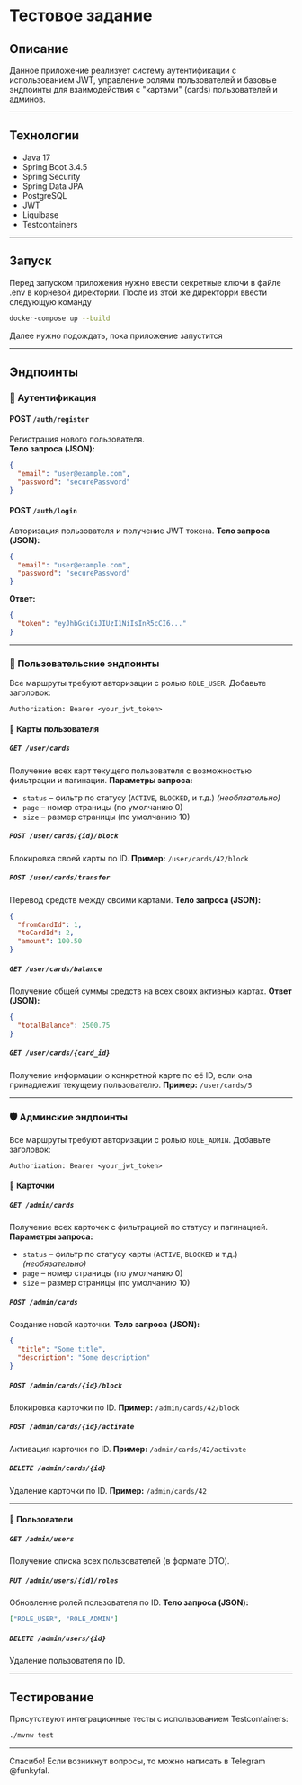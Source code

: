 # Тестовое задание

## Описание

Данное приложение реализует систему аутентификации с использованием JWT, управление ролями пользователей и базовые эндпоинты для взаимодействия с "картами" (cards) пользователей и админов.

---

## Технологии

- Java 17
- Spring Boot 3.4.5
- Spring Security
- Spring Data JPA
- PostgreSQL
- JWT
- Liquibase
- Testcontainers

---
## Запуск
Перед запуском приложения нужно ввести секретные ключи в файле .env в корневой директории. После из этой же директорри ввести следующую команду

```bash
docker-compose up --build
```

Далее нужно подождать, пока приложение запустится

---

## Эндпоинты

### 🔐 Аутентификация

#### POST `/auth/register`

Регистрация нового пользователя.  
**Тело запроса (JSON):**
```json
{
  "email": "user@example.com",
  "password": "securePassword"
}
````

#### POST `/auth/login`

Авторизация пользователя и получение JWT токена.
**Тело запроса (JSON):**

```json
{
  "email": "user@example.com",
  "password": "securePassword"
}
```

**Ответ:**

```json
{
  "token": "eyJhbGciOiJIUzI1NiIsInR5cCI6..."
}
```

---

### 👤 Пользовательские эндпоинты

Все маршруты требуют авторизации с ролью `ROLE_USER`.
Добавьте заголовок:

```
Authorization: Bearer <your_jwt_token>
```

#### 📇 Карты пользователя

##### `GET /user/cards`

Получение всех карт текущего пользователя с возможностью фильтрации и пагинации.
**Параметры запроса:**

* `status` – фильтр по статусу (`ACTIVE`, `BLOCKED`, и т.д.) *(необязательно)*
* `page` – номер страницы (по умолчанию 0)
* `size` – размер страницы (по умолчанию 10)

##### `POST /user/cards/{id}/block`

Блокировка своей карты по ID.
**Пример:** `/user/cards/42/block`

##### `POST /user/cards/transfer`

Перевод средств между своими картами.
**Тело запроса (JSON):**

```json
{
  "fromCardId": 1,
  "toCardId": 2,
  "amount": 100.50
}
```

##### `GET /user/cards/balance`

Получение общей суммы средств на всех своих активных картах.
**Ответ (JSON):**

```json
{
  "totalBalance": 2500.75
}
```

##### `GET /user/cards/{card_id}`

Получение информации о конкретной карте по её ID, если она принадлежит текущему пользователю.
**Пример:** `/user/cards/5`

---

### 🛡️ Админские эндпоинты

Все маршруты требуют авторизации с ролью `ROLE_ADMIN`.
Добавьте заголовок:

```
Authorization: Bearer <your_jwt_token>
```

#### 📇 Карточки

##### `GET /admin/cards`

Получение всех карточек с фильтрацией по статусу и пагинацией.
**Параметры запроса:**

* `status` – фильтр по статусу карты (`ACTIVE`, `BLOCKED` и т.д.) *(необязательно)*
* `page` – номер страницы (по умолчанию 0)
* `size` – размер страницы (по умолчанию 10)

##### `POST /admin/cards`

Создание новой карточки.
**Тело запроса (JSON):**

```json
{
  "title": "Some title",
  "description": "Some description"
}
```

##### `POST /admin/cards/{id}/block`

Блокировка карточки по ID.
**Пример:** `/admin/cards/42/block`

##### `POST /admin/cards/{id}/activate`

Активация карточки по ID.
**Пример:** `/admin/cards/42/activate`

##### `DELETE /admin/cards/{id}`

Удаление карточки по ID.
**Пример:** `/admin/cards/42`

---

#### 👥 Пользователи

##### `GET /admin/users`

Получение списка всех пользователей (в формате DTO).

##### `PUT /admin/users/{id}/roles`

Обновление ролей пользователя по ID.
**Тело запроса (JSON):**

```json
["ROLE_USER", "ROLE_ADMIN"]
```

##### `DELETE /admin/users/{id}`

Удаление пользователя по ID.


---

## Тестирование

Присутствуют интеграционные тесты с использованием Testcontainers:

```bash
./mvnw test
```

---

Спасибо! Если возникнут вопросы, то можно написать в Telegram @funkyfal.
